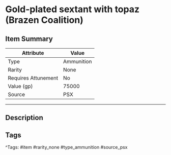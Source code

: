 # Gold-plated sextant with topaz (Brazen Coalition)

## Item Summary

| Attribute            | Value                        |
|----------------------|------------------------------|
| Type                 | Ammunition |
| Rarity               | None             |
| Requires Attunement  | No                |
| Value (gp)           | 75000    |
| Source               | PSX |

---

## Description



## Tags

^Tags: #item #rarity_none #type_ammunition #source_psx